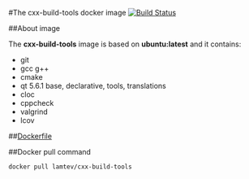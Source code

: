 #The cxx-build-tools docker image [![Build Status](https://travis-ci.org/lamtev/docker_build-tools.svg?branch=master)](https://travis-ci.org/lamtev/docker_build-tools)

##About image

The __cxx-build-tools__ image is based on __ubuntu:latest__ and it contains:
* git
* gcc g++
* cmake
* qt 5.6.1 base, declarative, tools, translations
* cloc
* cppcheck
* valgrind
* lcov

##[Dockerfile](https://github.com/lamtev/cxx-build-tools/blob/master/Dockerfile)

##Docker pull command

`docker pull lamtev/cxx-build-tools`
